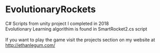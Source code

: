 # EvolutionaryRockets
C# Scripts from unity project I completed in 2018
<br>
Evolutionary Learning algorithim is found in SmartRocket2.cs script
<br><br>
If you want to play the game visit the projects section on my website at http://ethanlegum.com/
